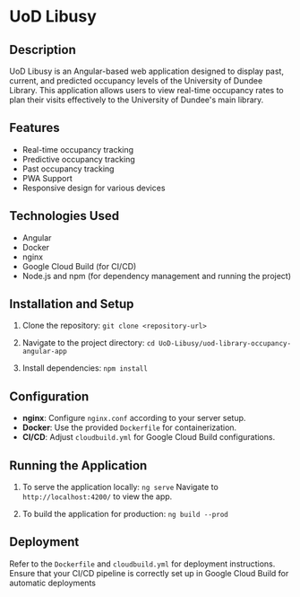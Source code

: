 # UoD Libusy

## Description
UoD Libusy is an Angular-based web application designed to display past, current, and predicted occupancy levels of the University of Dundee Library. This application allows users to view real-time occupancy rates to plan their visits effectively to the University of Dundee's main library.

## Features
- Real-time occupancy tracking
- Predictive occupancy tracking
- Past occupancy tracking
- PWA Support
- Responsive design for various devices

## Technologies Used
- Angular
- Docker
- nginx
- Google Cloud Build (for CI/CD)
- Node.js and npm (for dependency management and running the project)

## Installation and Setup
1. Clone the repository:
`git clone <repository-url>`

2. Navigate to the project directory:
`cd UoD-Libusy/uod-library-occupancy-angular-app`

3. Install dependencies:
`npm install`

## Configuration
- **nginx**: Configure `nginx.conf` according to your server setup.
- **Docker**: Use the provided `Dockerfile` for containerization.
- **CI/CD**: Adjust `cloudbuild.yml` for Google Cloud Build configurations.

## Running the Application

1. To serve the application locally:
`ng serve`
Navigate to `http://localhost:4200/` to view the app.

2. To build the application for production:
`ng build --prod`


## Deployment

Refer to the `Dockerfile` and `cloudbuild.yml` for deployment instructions. Ensure that your CI/CD pipeline is correctly set up in Google Cloud Build for automatic deployments
